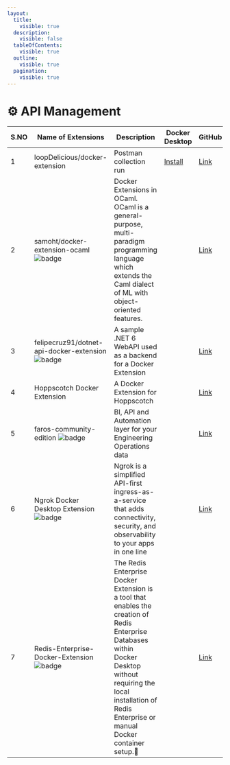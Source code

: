 ```yaml
---
layout:
  title:
    visible: true
  description:
    visible: false
  tableOfContents:
    visible: true
  outline:
    visible: true
  pagination:
    visible: true
---
```


# ⚙ API Management

<table><thead><tr><th width="88">S.NO</th><th width="207">Name of Extensions</th><th width="220">Description</th><th width="127">Docker Desktop</th><th width="88">GitHub</th><th>Popularity</th></tr></thead><tbody><tr><td>1</td><td>loopDelicious/docker-extension</td><td>Postman collection run</td><td><a href="https://open.docker.com/extensions/marketplace?extensionId=joycelin79/newman-extension&#x26;tag=latest">Install</a></td><td><a href="https://github.com/loopDelicious/docker-extension">Link</a></td><td><img src="https://img.shields.io/github/stars/loopDelicious/docker-extension" alt="Github Stars"></td></tr><tr><td>2</td><td>samoht/docker-extension-ocaml <img src="https://img.shields.io/badge/-new-red" alt="badge"></td><td>Docker Extensions in OCaml. OCaml is a general-purpose, multi-paradigm programming language which extends the Caml dialect of ML with object-oriented features.</td><td></td><td><a href="https://github.com/samoht/docker-extension-ocaml">Link</a></td><td></td></tr><tr><td>3</td><td>felipecruz91/dotnet-api-docker-extension <img src="https://img.shields.io/badge/-new-red" alt="badge"></td><td>A sample .NET 6 WebAPI used as a backend for a Docker Extension</td><td></td><td><a href="https://github.com/felipecruz91/dotnet-api-docker-extension">Link</a></td><td></td></tr><tr><td>4</td><td>Hoppscotch Docker Extension</td><td>A Docker Extension for Hoppscotch</td><td></td><td><a href="https://github.com/edithturn/hoppscotch-extension">Link</a></td><td></td></tr><tr><td>5</td><td>faros-community-edition <img src="https://img.shields.io/badge/-new-red" alt="badge"></td><td>BI, API and Automation layer for your Engineering Operations data</td><td></td><td><a href="https://github.com/faros-ai/faros-community-edition/tree/main/docker-extension">Link</a></td><td></td></tr><tr><td>6</td><td>Ngrok Docker Desktop Extension <img src="https://img.shields.io/badge/-new-green" alt="badge"></td><td>Ngrok is a simplified API-first ingress-as-a-service that adds connectivity,<br>security, and observability to your apps in one line</td><td></td><td><a href="https://github.com/ngrok/ngrok-docker-extension">Link</a></td><td><img src="https://img.shields.io/github/stars/ngrok/ngrok-docker-extension" alt="Github Stars"></td></tr><tr><td>7</td><td>Redis-Enterprise-Docker-Extension<img src="https://img.shields.io/badge/-new-green" alt="badge"></td><td>The Redis Enterprise Docker Extension is a tool that enables the creation of Redis Enterprise Databases within Docker Desktop without requiring the local installation of Redis Enterprise or manual Docker container setup.🦺</td><td></td><td><a href="https://github.com/redis-field-engineering/redis-enterprise-docker-extension/">Link</a></td><td><img src="https://img.shields.io/github/stars/redis-field-engineering/redis-enterprise-docker-extension" alt="Github Stars"></td></tr></tbody></table>
